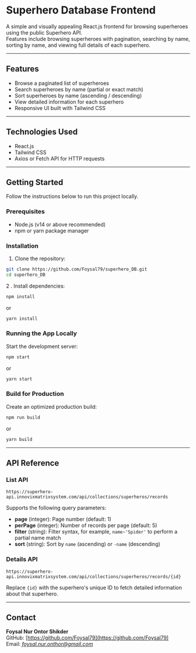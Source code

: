 # Superhero Database Frontend

A simple and visually appealing React.js frontend for browsing superheroes using the public Superhero API.  
Features include browsing superheroes with pagination, searching by name, sorting by name, and viewing full details of each superhero.

---

## Features

- Browse a paginated list of superheroes  
- Search superheroes by name (partial or exact match)  
- Sort superheroes by name (ascending / descending)  
- View detailed information for each superhero  
- Responsive UI built with Tailwind CSS  

---

## Technologies Used

- React.js 
- Tailwind CSS  
- Axios or Fetch API for HTTP requests  

---

## Getting Started

Follow the instructions below to run this project locally.

### Prerequisites

- Node.js (v14 or above recommended)  
- npm or yarn package manager  

### Installation

1. Clone the repository:

```bash
git clone https://github.com/Foysal79/superhero_DB.git
cd superhero_DB

```
2 . Install dependencies:
```bash
npm install
```
or
```bash
yarn install
```
### Running the App Locally

Start the development server:
```bash
npm start
```
or
```bash
yarn start
```

### Build for Production
Create an optimized production build:

```bash
npm run build
```
or
```bash
yarn build
```
---
## API Reference

### List API

`https://superhero-api.innovixmatrixsystem.com/api/collections/superheros/records`

Supports the following query parameters:

- **page** (integer): Page number (default: 1)  
- **perPage** (integer): Number of records per page (default: 5)  
- **filter** (string): Filter syntax, for example, `name~'Spider'` to perform a partial name match  
- **sort** (string): Sort by `name` (ascending) or `-name` (descending)  



### Details API

`https://superhero-api.innovixmatrixsystem.com/api/collections/superheros/records/{id}`

Replace `{id}` with the superhero's unique ID to fetch detailed information about that superhero.

---

## Contact

**Foysal Nur Ontor Shikder**  
GitHub: [https://github.com/Foysal79](https://github.com/Foysal79)  
Email: *foysal.nur.onthor@gmail.com*

